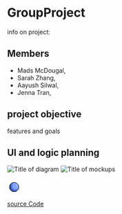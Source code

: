 # GroupProject
info on project:
## Members
* Mads McDougal,
* Sarah Zhang,
*  Aayush Silwal,
*  Jenna Tran,

## project objective
features and goals


## UI and logic planning
![Title of diagram](url)
![Title of mockups](url)


![character sprites](https://github.com/olmpyia/GroupProject/blob/main/images/Ball.png?raw=true)


[source Code]()
